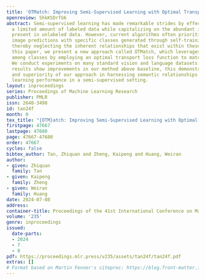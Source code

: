 ```yaml
---
title: 'OTMatch: Improving Semi-Supervised Learning with Optimal Transport'
openreview: ShkKSDrfG6
abstract: Semi-supervised learning has made remarkable strides by effectively utilizing
  a limited amount of labeled data while capitalizing on the abundant information
  present in unlabeled data. However, current algorithms often prioritize aligning
  image predictions with specific classes generated through self-training techniques,
  thereby neglecting the inherent relationships that exist within these classes. In
  this paper, we present a new approach called OTMatch, which leverages semantic relationships
  among classes by employing an optimal transport loss function to match distributions.
  We conduct experiments on many standard vision and language datasets. The empirical
  results show improvements in our method above baseline, this demonstrates the effectiveness
  and superiority of our approach in harnessing semantic relationships to enhance
  learning performance in a semi-supervised setting.
layout: inproceedings
series: Proceedings of Machine Learning Research
publisher: PMLR
issn: 2640-3498
id: tan24f
month: 0
tex_title: "{OTM}atch: Improving Semi-Supervised Learning with Optimal Transport"
firstpage: 47667
lastpage: 47680
page: 47667-47680
order: 47667
cycles: false
bibtex_author: Tan, Zhiquan and Zheng, Kaipeng and Huang, Weiran
author:
- given: Zhiquan
  family: Tan
- given: Kaipeng
  family: Zheng
- given: Weiran
  family: Huang
date: 2024-07-08
address:
container-title: Proceedings of the 41st International Conference on Machine Learning
volume: '235'
genre: inproceedings
issued:
  date-parts:
  - 2024
  - 7
  - 8
pdf: https://proceedings.mlr.press/v235/assets/tan24f/tan24f.pdf
extras: []
# Format based on Martin Fenner's citeproc: https://blog.front-matter.io/posts/citeproc-yaml-for-bibliographies/
---
```

